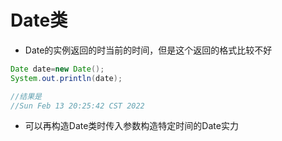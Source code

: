 # Date类
* Date的实例返回的时当前的时间，但是这个返回的格式比较不好
```java
Date date=new Date();
System.out.println(date);

//结果是
//Sun Feb 13 20:25:42 CST 2022
```
* 可以再构造Date类时传入参数构造特定时间的Date实力
